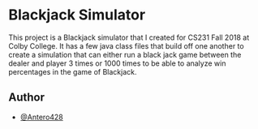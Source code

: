
# Blackjack Simulator

This project is a Blackjack simulator that I created for CS231 Fall 2018 at Colby College. It has a few java class files that build off one another to create a simulation that can either run a black jack game between the dealer and player 3 times or 1000 times to be able to analyze win percentages in the game of Blackjack.


## Author

- [@Antero428](https://www.github.com/Antero428)

